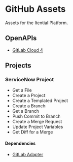 # GitHub Assets
Assets for the Itential Platform.

## OpenAPIs
- [GitLab Cloud 4](./OpenAPIs/cloud_4.json)

## Projects
### ServiceNow Project
- Get a File
- Create a Project
- Create a Templated Project
- Create a Branch
- Get a Branch
- Push Commit to Branch
- Create a Merge Request
- Update Project Variables
- Get Diff for a Merge

#### Dependencies
- [GitLab Adapter](https://gitlab.com/itentialopensource/adapters/adapter-gitlab)
